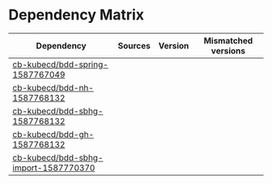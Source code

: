 # Dependency Matrix

Dependency | Sources | Version | Mismatched versions
---------- | ------- | ------- | -------------------
[cb-kubecd/bdd-spring-1587767049](https://github.com/cb-kubecd/bdd-spring-1587767049.git) |  | []() | 
[cb-kubecd/bdd-nh-1587768132](https://github.com/cb-kubecd/bdd-nh-1587768132.git) |  | []() | 
[cb-kubecd/bdd-sbhg-1587768132](https://github.com/cb-kubecd/bdd-sbhg-1587768132.git) |  | []() | 
[cb-kubecd/bdd-gh-1587768132](https://github.com/cb-kubecd/bdd-gh-1587768132.git) |  | []() | 
[cb-kubecd/bdd-sbhg-import-1587770370](https://github.com/cb-kubecd/bdd-sbhg-import-1587770370.git) |  | []() | 
